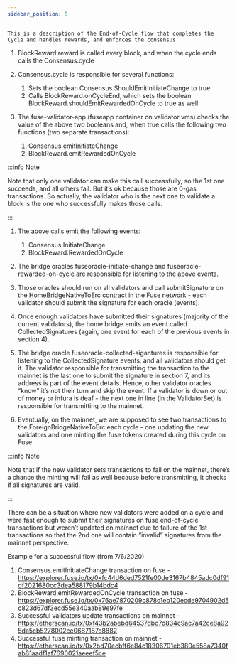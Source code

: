 ```yaml
---
sidebar_position: 5
---
```


`This is a description of the End-of-Cycle flow that completes the Cycle and handles rewards, and enforces the consensus`

1. BlockReward.reward is called every block, and when the cycle ends calls the Consensus.cycle
2. Consensus.cycle is responsible for several functions:
   1. Sets the boolean Consensus.ShouldEmitInitiateChange to true
   2. Calls BlockReward.onCycleEnd, which sets the boolean BlockReward.shouldEmitRewardedOnCycle to true as well
3. The fuse-validator-app (fuseapp container on validator vms) checks the value of the above two booleans and, when true calls the following two functions (two separate transactions):

   1. Consensus.emitInitiateChange
   2. BlockReward.emitRewardedOnCycle

:::info Note

Note that only one validator can make this call successfully, so the 1st one succeeds, and all others fail. But it’s ok because those are 0-gas transactions. So actually, the validator who is the next one to validate a block is the one who successfully makes those calls.

:::

1. The above calls emit the following events:

   1. Consensus.InitiateChange
   2. BlockReward.RewardedOnCycle

2. The bridge oracles fuseoracle-initiate-change and fuseoracle-rewarded-on-cycle are responsible for listening to the above events.
3. Those oracles should run on all validators and call submitSignature on the HomeBridgeNativeToErc contract in the Fuse network - each validator should submit the signature for each oracle (events).
4. Once enough validators have submitted their signatures (majority of the current validators), the home bridge emits an event called CollectedSignatures (again, one event for each of the previous events in section 4).
5. The bridge oracle fuseoracle-collected-sigantures is responsible for listening to the CollectedSignature events, and all validators should get it. The validator responsible for transmitting the transaction to the mainnet is the last one to submit the signature in section 7, and its address is part of the event details. Hence, other validator oracles “know” it’s not their turn and skip the event. If a validator is down or out of money or infura is deaf - the next one in line (in the ValidatorSet) is responsible for transmitting to the mainnet.
6. Eventually, on the mainnet, we are supposed to see two transactions to the ForeignBridgeNativeToErc each cycle - one updating the new validators and one minting the fuse tokens created during this cycle on Fuse.

:::info Note

Note that if the new validator sets transactions to fail on the mainnet, there’s a chance the minting will fail as well because before transmitting, it checks if all signatures are valid.

:::

There can be a situation where new validators were added on a cycle and were fast enough to submit their signatures on fuse end-of-cycle transactions but weren’t updated on mainnet due to failure of the 1st transactions so that the 2nd one will contain “invalid” signatures from the mainnet perspective.

Example for a successful flow (from 7/6/2020)

1. Consensus.emitInitiateChange transaction on fuse - https://explorer.fuse.io/tx/0xfc44d6ded7521fe00de3167b4845adc0df91df2021680cc3dea588179b14bdc4
2. BlockReward.emitRewardedOnCycle transaction on fuse - https://explorer.fuse.io/tx/0x76ae7870209c878c1eb120ecde9704902d5c823d67df3ecd55e340aab89e97fe
3. Successful validators update transactions on mainnet - https://etherscan.io/tx/0xf43b2abebd64537dbd7d834c9ac7a42ce8a925da5cb5278002ce0687187c8882
4. Successful fuse minting transaction on mainnet - https://etherscan.io/tx/0x2bd70ecbff6e84c18306701eb380e558a7340fab61aadf1af7690021aeeef5ce
